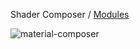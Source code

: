 Shader Composer / [Modules](modules.md)

![material-composer](https://user-images.githubusercontent.com/1061/187884712-9f6e67e4-fb26-4791-94bd-9abbb4898e7c.jpg)
